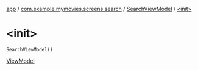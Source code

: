 [app](../../index.md) / [com.example.mymovies.screens.search](../index.md) / [SearchViewModel](index.md) / [&lt;init&gt;](./-init-.md)

# &lt;init&gt;

`SearchViewModel()`

[ViewModel](#)

